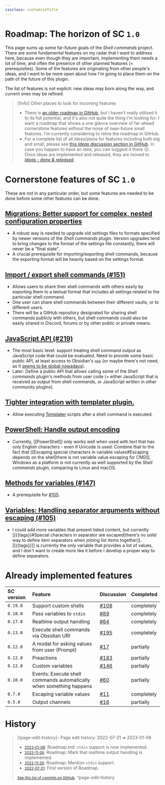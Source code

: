 ```yaml
---
cssclass: customiseTitle
---
```

# Roadmap: The horizon of SC `1.0`

This page sums up some far-future goals of the *Shell commands* project. There are some fundamental features on my radar that I want to address here, because even though they are important, implementing them needs a lot of time, and often the presence of other planned features (= prerequisites). Some of the features are originating from other people's ideas, and I want to be more open about how I'm going to place them on the path of the future of this plugin.

The list of features is not explicit: new ideas may born along the way, and current ones may be refined.

> [!Info] Other places to look for incoming features
> - There is [an older roadmap in GitHub](https://github.com/Taitava/obsidian-shellcommands/projects/1), but I haven't really utilized it to its full potential, and it's also not quite the thing I'm looking for: I want a roadmap that shows a one glance overview of far-ahead cornerstone features without the noise of near-future small features. I'm currently considering to retire the roadmap in GitHub. 
> - For a complete list of all ideas/plans for features including both big and small, please see [this *Ideas* discussion section in GitHub](https://github.com/Taitava/obsidian-shellcommands/discussions/categories/ideas). In case you happen to have an idea, you can suggest it there 😉. Once ideas are implemented and released, they are moved to [*Ideas - done & released*](https://github.com/Taitava/obsidian-shellcommands/discussions/categories/ideas-done-released).

# Cornerstone features of SC `1.0`
These are not in any particular order, but some features are needed to be done before some other features can be done.
## [Migrations: Better support for complex, nested configuration properties](https://github.com/Taitava/obsidian-shellcommands/discussions/198)
 - A robust way is needed to upgrade old settings files to formats specified by newer versions of the *Shell commands* plugin. Version upgrades tend to bring changes to the format of the settings file constantly, there will never be a "final state".
 - A crucial prerequisite for importing/exporting shell commands, because the exporting format will be heavily based on the settings format.

## [Import / export shell commands (#151)](https://github.com/Taitava/obsidian-shellcommands/discussions/151)
- Allows users to share their shell commands with others easily by exporting them to a textual format that includes all settings related to the particular shell command.
- One user can share shell commands between their different vaults, or to different users.
- There will be a GitHub repository designated for sharing shell commands publicly with others, but shell commands could also be easily shared in Discord, forums or by other public or private means.

## [JavaScript API (#219)](https://github.com/Taitava/obsidian-shellcommands/discussions/219)
- The most basic level: support treating shell command output as JavaScript code that could be evaluated. Need to provide some basic public API, at least access to Obsidian's `app` (or maybe there's not need, as it [seems to be global nowadays](https://forum.obsidian.md/t/obsidian-release-v0-14-4-insider-build/35026)).
- Later: Define a public API that allows calling some of the *Shell commands* plugin's methods from user code (= either JavaScript that is received as output from shell commands, or JavaScript written in other community plugins).

## [Tighter integration with templater plugin.](https://github.com/Taitava/obsidian-shellcommands/discussions/217)
- Allow executing [Templater](https://github.com/SilentVoid13/Templater) scripts after a shell command is executed.

## [PowerShell: Handle output encoding](https://github.com/Taitava/obsidian-shellcommands/discussions/157)
 - Currently, [[PowerShell]] only works well when used with text that has only English characters - even if Unicode is used. Combine that to the fact that [[Escaping special characters in variable values#Escaping depends on the shell|there is not variable value escaping for CMD]], Windows as a platform is not currently as well supported by the *Shell commands* plugin, comparing to Linux and macOS.

## [Methods for variables (#147)](https://github.com/Taitava/obsidian-shellcommands/discussions/147)
 - A prerequisite for [#105](https://github.com/Taitava/obsidian-shellcommands/discussions/105).

## [Variables: Handling separator arguments without escaping (#105)](https://github.com/Taitava/obsidian-shellcommands/discussions/105)
 - I could add more variables that present listed content, but currently [[{{tags}}#Special characters in separator are escaped|there's no solid way to define item separators when joining list items together]]. [[{{tags}}]] is currently the only variable that provides a list of values, and I don't want to create more like it before I develop a proper way to define separators.

# Already implemented features

| SC version | Feature                                                             | Discussion                                                                | Completed  |
|:---------- |:------------------------------------------------------------------- |:------------------------------------------------------------------------- | ---------- |
| `0.19.0`   | Support custom shells                                               | [#108](https://github.com/Taitava/obsidian-shellcommands/discussions/108) | completely           |
| `0.18.0`   | Pass variables to `stdin`                                           | [#89](https://github.com/Taitava/obsidian-shellcommands/discussions/89)   | completely |
| `0.17.0`   | Realtime output handling                                            | [#64](https://github.com/Taitava/obsidian-shellcommands/discussions/64)   | completely |
| `0.13.0`   | Execute shell commands via Obsidian URI                             | [#195](https://github.com/Taitava/obsidian-shellcommands/discussions/195) | completely |
| `0.12.0`   | A modal for asking values from user (Prompt)                        | [#17](https://github.com/Taitava/obsidian-shellcommands/discussions/17)   | partially  |
| `0.12.0`   | Preactions                                                          | [#183](https://github.com/Taitava/obsidian-shellcommands/discussions/183) | partially  |
| `0.12.0`   | Custom variables                                                    | [#146](https://github.com/Taitava/obsidian-shellcommands/discussions/146) | partially  |
| `0.10.0`   | Events: Execute shell commands automatically when something happens | [#60](https://github.com/Taitava/obsidian-shellcommands/discussions/60)   | partially  |
| `0.7.0`    | Escaping variable values                                            | [#11](https://github.com/Taitava/obsidian-shellcommands/issues/11)        | completely |
| `0.5.0`    | Output channels                                                     | [#16](https://github.com/Taitava/obsidian-shellcommands/discussions/16)   | partially  |



# History


> [!page-edit-history]- Page edit history: 2022-07-21 &#10132; 2023-01-06
> - [<small>2023-01-06</small>](https://github.com/Taitava/obsidian-shellcommands-documentation/commit/f2b125e40b6f6beafdec7abf9f53890137347040): Roadmap.md: `stdin` support is now implemented.
> - [<small>2022-11-26</small>](https://github.com/Taitava/obsidian-shellcommands-documentation/commit/1d2f69e560da073028233e767a0ea164023fb656): Roadmap: Mark that realtime output handling is implemented.
> - [<small>2022-11-26</small>](https://github.com/Taitava/obsidian-shellcommands-documentation/commit/158eba2360a38dfcc4732d08e0373182e0c2a7e3): Roadmap: Mention `stdin` support.
> - [<small>2022-07-21</small>](https://github.com/Taitava/obsidian-shellcommands-documentation/commit/6c9df8e8d8769676d3c160c56c1ed26b4a415504): First version of Roadmap.
> 
> [<small>See this list of commits on GitHub</small>](https://github.com/Taitava/obsidian-shellcommands-documentation/commits/main/./Roadmap.md).
> ^page-edit-history